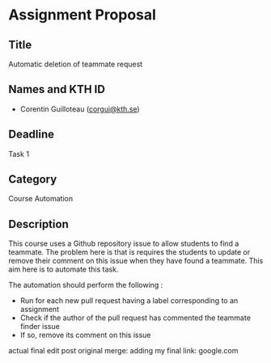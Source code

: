# Assignment Proposal

## Title

Automatic deletion of teammate request

## Names and KTH ID

-   Corentin Guilloteau (corgui@kth.se)

## Deadline

Task 1

## Category

Course Automation

## Description

This course uses a Github repository issue to allow students to find a teammate. The problem here is that is requires
the students to update or remove their comment on this issue when they have found a teammate. This aim here is to
automate this task.

The automation should perform the following :

-   Run for each new pull request having a label corresponding to an assignment
-   Check if the author of the pull request has commented the teammate finder issue
-   If so, remove its comment on this issue


actual final edit post original merge: adding my final link: google.com
